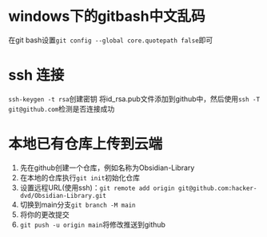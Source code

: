 # windows下的gitbash中文乱码

在git bash设置`git config --global core.quotepath false`即可

# ssh 连接

`ssh-keygen -t rsa`创建密钥
将id_rsa.pub文件添加到github中，然后使用`ssh -T git@github.com`检测是否连接成功

# 本地已有仓库上传到云端

1. 先在github创建一个仓库，例如名称为Obsidian-Library
2. 在本地的仓库执行`git init`初始化仓库
3. 设置远程URL(使用ssh)：`git remote add origin git@github.com:hacker-dvd/Obsidian-Library.git`
4. 切换到main分支`git branch -M main`
5. 将你的更改提交
6. `git push -u origin main`将修改推送到github